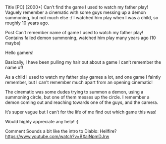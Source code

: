 Title
[PC] [2000+] Can’t find the game I used to watch my father play! Vaguely remember a cinematic with some guys messing up a demon summoning, but not much else :/ I watched him play when I was a child, so roughly 10 years ago.

Post
Can’t remember name of game I used to watch my father play! Contains failed demon summoning, watched him play many years ago (10 maybe)

Hello gamers!

Basically, I have been pulling my hair out about a game I can’t remember the name of! 

As a child I used to watch my father play games a lot, and one game I faintly remember, but I can’t remember much apart from an opening cinematic!

The cinematic was some dudes trying to summon a demon, using a summoning circle, but one of them messes up the circle. I remember a demon coming out and reaching towards one of the guys, and the camera. 

It’s super vague but I can’t for the life of me find out which game this was! 

Would highly appreciate any help! :)

Comment
Sounds a bit like the intro to Diablo: Hellfire? https://www.youtube.com/watch?v=BXaiNpmDJrw
